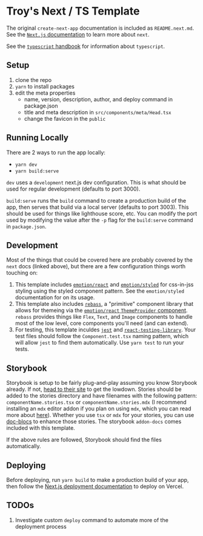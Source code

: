 # Troy's Next / TS Template

The original `create-next-app` documentation is included as `README.next.md`.
See the [`Next.js` documentation](https://nextjs.org/docs/getting-started) to learn more about `next`.

See the [`typescript` handbook](https://www.typescriptlang.org/docs/handbook/2/basic-types.html) for information about `typescript`.

## Setup

1. clone the repo
1. `yarn` to install packages
1. edit the meta properties
   - name, version, description, author, and deploy command in package.json
   - title and meta description in `src/components/meta/Head.tsx`
   - change the favicon in the `public`

## Running Locally

There are 2 ways to run the app locally:

- `yarn dev`
- `yarn build:serve`

`dev` uses a `development` next.js dev configuration. This is what should be used for regular development (defaults to port 3000).

`build:serve` runs the `build` command to create a production build of the app, then serves that build via a local server (defaults to port 3003). This should be used for things like lighthouse score, etc. You can modify the port used by modifying the value after the `-p` flag for the `build:serve` command in `package.json`.

## Development

Most of the things that could be covered here are probably covered by the `next` docs (linked above), but there are a few configuration things worth touching on:

1. This template includes [`emotion/react`](https://emotion.sh/docs/introduction) and [`emotion/styled`](https://emotion.sh/docs/styled) for css-in-jss styling using the styled component pattern. See the `emotion/styled` documentation for on its usage.
2. This template also includes [`rebass`](https://rebassjs.org/), a "primitive" component library that allows for themeing via the [`emotion/react` `ThemeProvider` component](https://emotion.sh/docs/theming). `rebass` provides things like `Flex`, `Text`, and `Image` components to handle most of the low level, core components you'll need (and can extend).
3. For testing, this template inculdes [`jest`](https://jestjs.io/docs/getting-started) and [`react-testing-library`](https://testing-library.com/docs/react-testing-library/intro/). Your test files should follow the `Component.test.tsx` naming pattern, which will allow `jest` to find them automatically. Use `yarn test` to run your tests.

## Storybook

Storybook is setup to be fairly plug-and-play assuming you know Storybook already. If not, [head to their site](https://storybook.js.org/docs/react/get-started/introduction) to get the lowdown. Stories should be added to the stories directory and have filenames with the following pattern: `componentName.stories.tsx` or `componentName.stories.mdx` (I recommend installing an `mdx` editor addon if you plan on using `mdx`, which you can read more about [here](https://storybook.js.org/docs/react/writing-docs/mdx)). Whether you use `tsx` or `mdx` for your stories, you can use [doc-blocs](https://storybook.js.org/docs/react/writing-docs/doc-blocks) to enhance those stories. The storybook `addon-docs` comes included with this template.

If the above rules are followed, Storybook should find the files automatically.

## Deploying

Before deploying, run `yarn build` to make a production build of your app, then follow the [Next.js deployment documentation](https://nextjs.org/docs/deployment) to deploy on Vercel.

## TODOs

1. Investigate custom `deploy` command to automate more of the deployment process
